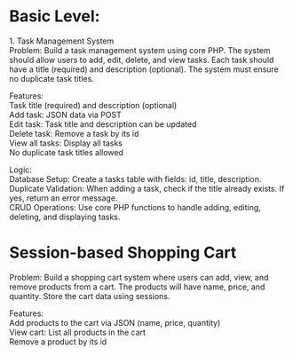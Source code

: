 <h1>Basic Level:</h1>
1. Task Management System</br>
Problem: Build a task management system using core PHP. The system should allow users to add, edit, delete, and view tasks. Each task should have a title (required) and description (optional). The system must ensure no duplicate task titles.</br>

Features:</br>
Task title (required) and description (optional)</br>
Add task: JSON data via POST</br>
Edit task: Task title and description can be updated</br>
Delete task: Remove a task by its id</br>
View all tasks: Display all tasks</br>
No duplicate task titles allowed</br>

Logic:</br>
Database Setup: Create a tasks table with fields: id, title, description.</br>
Duplicate Validation: When adding a task, check if the title already exists. If yes, return an error message.</br>
CRUD Operations: Use core PHP functions to handle adding, editing, deleting, and displaying tasks.</br>


<h1>Session-based Shopping Cart</h1>
Problem: Build a shopping cart system where users can add, view, and remove products from a cart. The products will have name, price, and quantity. Store the cart data using sessions.</br>

Features:</br>
Add products to the cart via JSON (name, price, quantity)</br>
View cart: List all products in the cart</br>
Remove a product by its id</br>
